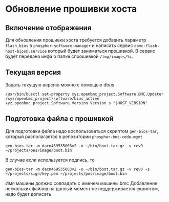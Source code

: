 # Обновление прошивки хоста
## Включение отображения
Для обновления прошивки хоста требуется добавить параметр `flash_bios` в `phosphor-software-manager` и написать сервис `obmc-flash-host-bios@.service` который будет заниматься прошивкой. В сервис будет передана инфа о папке спрошивкой `/tmp/images/%i`.

## Текущая версия
Задать текущую версию можно с помощью dbus
```
/usr/bin/busctl set-property xyz.openbmc_project.Software.BMC.Updater /xyz/openbmc_project/software/bios_active xyz.openbmc_project.Software.Version Version s "$HOST_VERSION"
```

## Подготовка файла с прошивкой
Для подготовки файла надо воспользоваться скриптом `gen-bios-tar`, который располагается в репозитории `phosphor-bmc-code-mgmt`
```
gen-bios-tar -m dacn469535003v2 -o ~/bin/boot.tar.gz -v rev0 ~/projects/pns/image/boot.bin
```
В случае если используется подпись, то
```
gen-bios-tar -m dacn469535003v2 -o ~/bin/boot.tar.gz -v rev0 -s ~/projects/sign/key.pem ~/projects/pns/image/boot.bin
```

Имя машины должно совпадать с именем машины bmc
Добавление нескольких файлов на данный момент не поддерживается скриптом, надо будет дописать